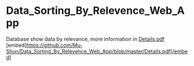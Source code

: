 # Data_Sorting_By_Relevence_Web_App
Database show data by relevance, more information in 
[Details.pdf](https://github.com/Mu-Shun/Data_Sorting_By_Relevence_Web_App/blob/master/Details.pdf)
[embed]https://github.com/Mu-Shun/Data_Sorting_By_Relevence_Web_App/blob/master/Details.pdf[/embed]
